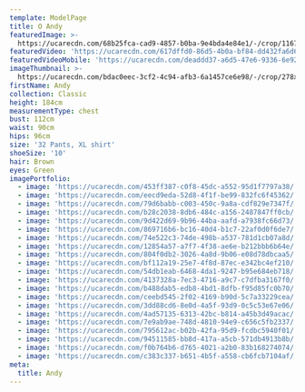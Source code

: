 ```yaml
---
template: ModelPage
title: O Andy
featuredImage: >-
  https://ucarecdn.com/68b25fca-cad9-4857-b0ba-9e4bda4e84e1/-/crop/1167x484/0,0/-/preview/
featuredVideo: 'https://ucarecdn.com/617dffd0-86d5-4b0a-bf84-dd432fa6d6bb/'
featuredVideoMobile: 'https://ucarecdn.com/deaddd37-a6d5-47e6-9336-6e927a11cb29/'
imageThumbnail: >-
  https://ucarecdn.com/bdac0eec-3cf2-4c94-afb3-6a1457ce6e98/-/crop/278x375/149,78/-/preview/
firstName: Andy
collection: Classic
height: 184cm
measurementType: chest
bust: 112cm
waist: 90cm
hips: 96cm
size: '32 Pants, XL shirt'
shoeSize: '10'
hair: Brown
eyes: Green
imagePortfolio:
  - image: 'https://ucarecdn.com/453ff387-c0f8-45dc-a552-95d1f7797a38/'
  - image: 'https://ucarecdn.com/eecd9eda-52d8-4f1f-be99-832fc6f45362/'
  - image: 'https://ucarecdn.com/79d6babb-c003-450c-9a8a-cdf829e7347f/'
  - image: 'https://ucarecdn.com/b28c2038-8db6-484c-a156-2487847ff0cb/'
  - image: 'https://ucarecdn.com/9d422d69-9b96-44ba-aafd-a7938fc66d73/'
  - image: 'https://ucarecdn.com/869716b6-bc16-40d4-b1c7-22af0d0f6de7/'
  - image: 'https://ucarecdn.com/74e522c3-74de-498b-a537-781d1cb07a8d/'
  - image: 'https://ucarecdn.com/12854a57-a7f7-4f38-ae6e-b212bbb6b64e/'
  - image: 'https://ucarecdn.com/804f0db2-3026-4a8d-9b06-e08d78dbcaa5/'
  - image: 'https://ucarecdn.com/bf112a19-25e7-4f8d-87ec-e342bc4ef210/'
  - image: 'https://ucarecdn.com/54db1eab-6468-4da1-9247-b95e684eb718/'
  - image: 'https://ucarecdn.com/4137328a-7ec3-4716-a9c7-c7dfba3167f0/'
  - image: 'https://ucarecdn.com/b488dab5-edb8-4bd1-8dfb-f95d85fc0b70/'
  - image: 'https://ucarecdn.com/ceebd545-2f02-4169-b90d-5c7a33229cea/'
  - image: 'https://ucarecdn.com/3dd88cd6-8e0d-4a5f-93d9-0c5c53e67e06/'
  - image: 'https://ucarecdn.com/4ad57135-6313-42bc-b814-a45b3d49acac/'
  - image: 'https://ucarecdn.com/7e9ab9ae-748d-4810-94e9-c656c5fb2337/'
  - image: 'https://ucarecdn.com/795612ac-b02b-42fa-95d9-fcdbc5940f01/'
  - image: 'https://ucarecdn.com/94511585-bb8d-417a-a5cb-571db4913b8b/'
  - image: 'https://ucarecdn.com/f0b764b6-d765-4021-a2b0-83b168274074/'
  - image: 'https://ucarecdn.com/c383c337-b651-4b5f-a558-cb6fcb7104af/'
meta:
  title: Andy
---
```


